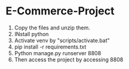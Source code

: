 # E-Commerce-Project
1. Copy the files and unzip them.
2. INstall python
3. Activate venv by "scripts/activate.bat"
4. pip install -r requirements.txt
5. Python manage.py runserver 8808
6. Then access the project by accessing 8808
